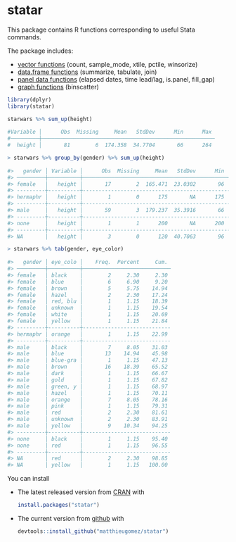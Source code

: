 statar
======

This package contains R functions corresponding to useful Stata commands.

The package includes:
- [vector functions](vignettes/vector.Rmd) (count, sample_mode, xtile, pctile, winsorize)
- [data.frame functions](vignettes/data-frames.Rmd) (summarize, tabulate, join)
- [panel data functions](vignettes/panel-data.Rmd) (elapsed dates, time lead/lag, is.panel, fill_gap)
- [graph functions](vignettes/graph.Rmd) (binscatter)


```R
library(dplyr)
library(statar)

starwars %>% sum_up(height)
 
#Variable │      Obs  Missing     Mean   StdDev      Min      Max 
#─────────┼───────────────────────────────────────────────────────
#  height │       81        6  174.358  34.7704       66      264 

> starwars %>% group_by(gender) %>% sum_up(height)
 
#>   gender │ Variable │      Obs  Missing     Mean   StdDev      Min      Max 
#> ─────────┼──────────┼───────────────────────────────────────────────────────
#> female   │   height │       17        2  165.471  23.0302       96      213 
#> ---------┼----------┼-------------------------------------------------------
#> hermaphr │   height │        1        0      175       NA      175      175 
#> ---------┼----------┼-------------------------------------------------------
#> male     │   height │       59        3  179.237  35.3916       66      264 
#> ---------┼----------┼-------------------------------------------------------
#> none     │   height │        1        1      200       NA      200      200 
#> ---------┼----------┼-------------------------------------------------------
#> NA       │   height │        3        0      120  40.7063       96      167 

> starwars %>% tab(gender, eye_color)
 
#>   gender │ eye_colo │    Freq.  Percent     Cum. 
#> ─────────┼──────────┼────────────────────────────
#> female   │ black    │        2     2.30     2.30 
#> female   │ blue     │        6     6.90     9.20 
#> female   │ brown    │        5     5.75    14.94 
#> female   │ hazel    │        2     2.30    17.24 
#> female   │ red, blu │        1     1.15    18.39 
#> female   │ unknown  │        1     1.15    19.54 
#> female   │ white    │        1     1.15    20.69 
#> female   │ yellow   │        1     1.15    21.84 
#> ---------┼----------┼----------------------------
#> hermaphr │ orange   │        1     1.15    22.99 
#> ---------┼----------┼----------------------------
#> male     │ black    │        7     8.05    31.03 
#> male     │ blue     │       13    14.94    45.98 
#> male     │ blue-gra │        1     1.15    47.13 
#> male     │ brown    │       16    18.39    65.52 
#> male     │ dark     │        1     1.15    66.67 
#> male     │ gold     │        1     1.15    67.82 
#> male     │ green, y │        1     1.15    68.97 
#> male     │ hazel    │        1     1.15    70.11 
#> male     │ orange   │        7     8.05    78.16 
#> male     │ pink     │        1     1.15    79.31 
#> male     │ red      │        2     2.30    81.61 
#> male     │ unknown  │        2     2.30    83.91 
#> male     │ yellow   │        9    10.34    94.25 
#> ---------┼----------┼----------------------------
#> none     │ black    │        1     1.15    95.40 
#> none     │ red      │        1     1.15    96.55 
#> ---------┼----------┼----------------------------
#> NA       │ red      │        2     2.30    98.85 
#> NA       │ yellow   │        1     1.15   100.00 
```


You can install 

- The latest released version from [CRAN](https://CRAN.R-project.org/package=statar) with

	```R
	install.packages("statar")
	```
-  The current version from [github](https://github.com/matthieugomez/statar) with

	```R
	devtools::install_github("matthieugomez/statar")
	```

